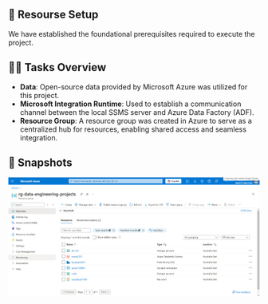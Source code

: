 ## 🚀 Resourse Setup

We have established the foundational prerequisites required to execute the project.

## 👨‍💻 **Tasks Overview** 

- **Data**: Open-source data provided by Microsoft Azure was utilized for this project.  
- **Microsoft Integration Runtime**: Used to establish a communication channel between the local SSMS server and Azure Data Factory (ADF).  
- **Resource Group**: A resource group was created in Azure to serve as a centralized hub for resources, enabling shared access and seamless integration.  

## 📸 Snapshots

![Descriptive Alt Text](../../diagrams/implementation/resource_group.jpg)